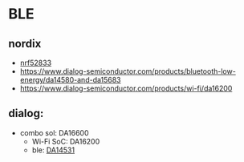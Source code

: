 # BLE


## nordix 
* [nrf52833](nrf52833.md) 
* https://www.dialog-semiconductor.com/products/bluetooth-low-energy/da14580-and-da15683
* https://www.dialog-semiconductor.com/products/wi-fi/da16200

## dialog:
* combo sol: DA16600
  * Wi-Fi SoC: DA16200 
  * ble:  [DA14531](DA14531.md)


